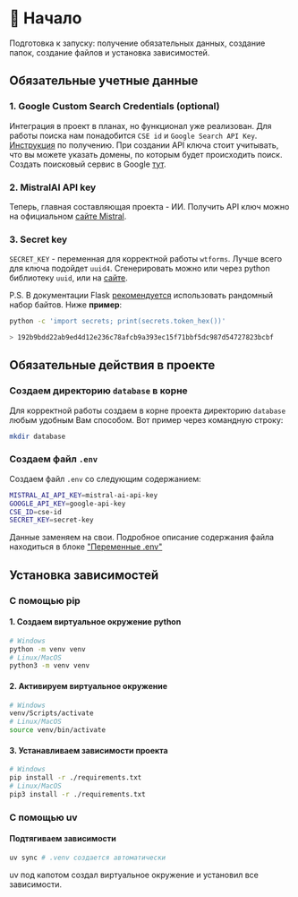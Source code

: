 # :memo: Начало

Подготовка к запуску: получение обязательных данных, создание папок, создание файлов и установка зависимостей.

## Обязательные учетные данные

### 1. Google Custom Search Credentials (optional)

Интеграция в проект в планах, но функционал уже реализован. Для работы поиска нам понадобится `CSE id` и `Google Search API Key`. [Инструкция](https://developers.google.com/custom-search/v1/overview?hl=ru) по получению. При создании API ключа стоит учитывать, что вы можете указать домены, по которым будет происходить поиск. Создать поисковый сервис в Google [тут](https://programmablesearchengine.google.com/controlpanel/all).

### 2. MistralAI API key

Теперь, главная составляющая проекта - ИИ. Получить API ключ можно на официальном [сайте Mistral](https://console.mistral.ai/api-keys/).

### 3. Secret key

`SECRET_KEY` - переменная для корректной работы `wtforms`. Лучше всего для ключа подойдет `uuid4`. Сгенерировать можно или через python библиотеку `uuid`, или на [сайте](https://www.uuidgenerator.net/version4).

P.S. В документации Flask [рекомендуется](https://flask.palletsprojects.com/en/stable/config/#SECRET_KEY) использовать рандомный набор байтов. Ниже **пример**:

```bash
python -c 'import secrets; print(secrets.token_hex())'

> 192b9bdd22ab9ed4d12e236c78afcb9a393ec15f71bbf5dc987d54727823bcbf
```

## Обязательные действия в проекте

### Создаем директорию `database` в корне

Для корректной работы создаем в корне проекта директорию `database` любым удобным Вам способом. Вот пример через командную строку:

```bash
mkdir database
```

### Создаем файл `.env`

Создаем файл `.env` со следующим содержанием:

```bash
MISTRAL_AI_API_KEY=mistral-ai-api-key
GOOGLE_API_KEY=google-api-key
CSE_ID=cse-id
SECRET_KEY=secret-key
```

Данные заменяем на свои. Подробное описание содержания файла находиться в блоке ["Переменные .env"](./dotenv_variables.md)

## Установка зависимостей

### С помощью pip

#### 1. Создаем виртуальное окружение python

```bash
# Windows
python -m venv venv
# Linux/MacOS
python3 -m venv venv
```

#### 2. Активируем виртуальное окружение

```bash
# Windows
venv/Scripts/activate
# Linux/MacOS
source venv/bin/activate
```

#### 3. Устанавливаем зависимости проекта

```bash
# Windows
pip install -r ./requirements.txt
# Linux/MacOS
pip3 install -r ./requirements.txt
```

### С помощью uv

#### Подтягиваем зависимости

```bash
uv sync # .venv создается автоматически
```

uv под капотом создал виртуальное окружение и установил все зависимости.
